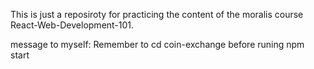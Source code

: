 This is just a reposiroty for practicing the content of the moralis course React-Web-Development-101.

message to myself: Remember to cd coin-exchange before runing npm start

